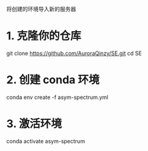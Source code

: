将创建的环境导入新的服务器

# 1. 克隆你的仓库
git clone https://github.com/AuroraQinzy/SE.git
cd SE

# 2. 创建 conda 环境
conda env create -f asym-spectrum.yml

# 3. 激活环境
conda activate asym-spectrum
